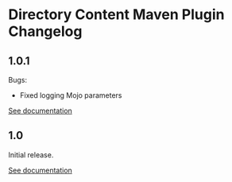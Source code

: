 # Directory Content Maven Plugin Changelog

## 1.0.1
Bugs:
* Fixed logging Mojo parameters

[See documentation](http://directory-content-maven-plugin.projects.gabrys.biz/1.0.1/)

## 1.0
Initial release.

[See documentation](http://directory-content-maven-plugin.projects.gabrys.biz/1.0/)